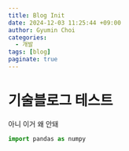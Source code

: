 ```yaml
---
title: Blog Init
date: 2024-12-03 11:25:44 +09:00
author: Gyumin Choi
categories: 
  - 개발
tags: [blog]
paginate: true
---
```


# 기술블로그 테스트
아니 이거 왜 안돼
```python
import pandas as numpy
```